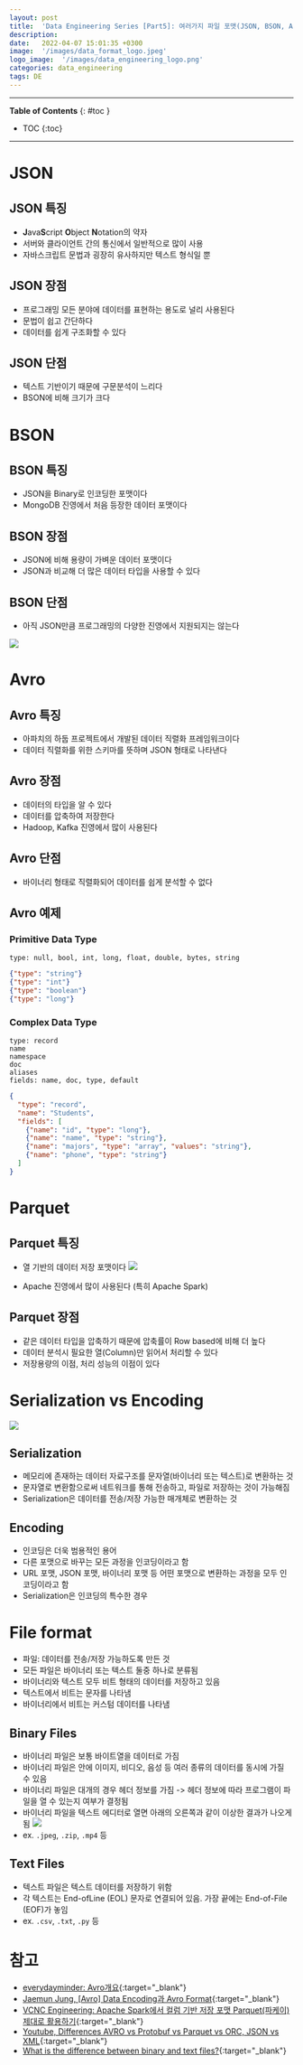 ```yaml
---
layout: post
title:  'Data Engineering Series [Part5]: 여러가지 파일 포맷(JSON, BSON, Arrow, Avro, Parquet, ORC)'
description: 
date:   2022-04-07 15:01:35 +0300
image:  '/images/data_format_logo.jpeg'
logo_image:  '/images/data_engineering_logo.png'
categories: data_engineering
tags: DE
---
```

---

**Table of Contents**
{: #toc }
*  TOC
{:toc}

---

# JSON

## JSON 특징
- **J**ava**S**cript **O**bject **N**otation의 약자
- 서버와 클라이언트 간의 통신에서 일반적으로 많이 사용
- 자바스크립트 문법과 굉장히 유사하지만 텍스트 형식일 뿐


## JSON 장점
- 프로그래밍 모든 분야에 데이터를 표현하는 용도로 널리 사용된다
- 문법이 쉽고 간단하다
- 데이터를 쉽게 구조화할 수 있다


## JSON 단점
- 텍스트 기반이기 때문에 구문분석이 느리다
- BSON에 비해 크기가 크다


# BSON

## BSON 특징
- JSON을 Binary로 인코딩한 포맷이다
- MongoDB 진영에서 처음 등장한 데이터 포맷이다

## BSON 장점
- JSON에 비해 용량이 가벼운 데이터 포맷이다
- JSON과 비교해 더 많은 데이터 타입을 사용할 수 있다

## BSON 단점
- 아직 JSON만큼 프로그래밍의 다양한 진영에서 지원되지는 않는다

![](/images/json_bson.png)

# Avro

## Avro 특징
- 아파치의 하둡 프로젝트에서 개발된 데이터 직렬화 프레임워크이다
- 데이터 직렬화를 위한 스키마를 뜻하며 JSON 형태로 나타낸다

## Avro 장점
- 데이터의 타입을 알 수 있다
- 데이터를 압축하여 저장한다
- Hadoop, Kafka 진영에서 많이 사용된다

## Avro 단점
- 바이너리 형태로 직렬화되어 데이터를 쉽게 분석할 수 없다

## Avro 예제

### Primitive Data Type

```
type: null, bool, int, long, float, double, bytes, string
```

```json
{"type": "string"}
{"type": "int"}
{"type": "boolean"}
{"type": "long"}
```
### Complex Data Type
```
type: record
name
namespace
doc
aliases
fields: name, doc, type, default
```

```json
{
  "type": "record",
  "name": "Students",
  "fields": [
    {"name": "id", "type": "long"},
    {"name": "name", "type": "string"},
    {"name": "majors", "type": "array", "values": "string"},
    {"name": "phone", "type": "string"}
  ]
}
```

# Parquet

## Parquet 특징
- 열 기반의 데이터 저장 포맷이다
  ![](/images/parquet_1.png)

- Apache 진영에서 많이 사용된다 (특히 Apache Spark)

## Parquet 장점
- 같은 데이터 타입을 압축하기 때문에 압축률이 Row based에 비해 더 높다
- 데이터 분석시 필요한 열(Column)만 읽어서 처리할 수 있다  
- 저장용량의 이점, 처리 성능의 이점이 있다


# Serialization vs Encoding

![](/images/serial_encode.png)

## Serialization

- 메모리에 존재하는 데이터 자료구조를 문자열(바이너리 또는 텍스트)로 변환하는 것
- 문자열로 변환함으로써 네트워크를 통해 전송하고, 파일로 저장하는 것이 가능해짐
- Serialization은 데이터를 전송/저장 가능한 매개체로 변환하는 것

## Encoding

- 인코딩은 더욱 범용적인 용어
- 다른 포맷으로 바꾸는 모든 과정을 인코딩이라고 함
- URL 포맷, JSON 포맷, 바이너리 포맷 등 어떤 포맷으로 변환하는 과정을 모두 인코딩이라고 함
- Serialization은 인코딩의 특수한 경우

# File format

- 파일: 데이터를 전송/저장 가능하도록 만든 것
- 모든 파일은 바이너리 또는 텍스트 둘중 하나로 분류됨
- 바이너리와 텍스트 모두 비트 형태의 데이터를 저장하고 있음
- 텍스트에서 비트는 문자를 나타냄
- 바이너리에서 비트는 커스텀 데이터를 나타냄


## Binary Files

- 바이너리 파일은 보통 바이트열을 데이터로 가짐
- 바이너리 파일은 안에 이미지, 비디오, 음성 등 여러 종류의 데이터를 동시에 가질 수 있음
- 바이너리 파일은 대개의 경우 헤더 정보를 가짐 -> 헤더 정보에 따라 프로그램이 파일을 열 수 있는지 여부가 결정됨
- 바이너리 파일을 텍스트 에디터로 열면 아래의 오른쪽과 같이 이상한 결과가 나오게 됨
  ![](/images/kafka_86.png)
- ex. `.jpeg`, `.zip`, `.mp4` 등



## Text Files

- 텍스트 파일은 텍스트 데이터를 저장하기 위함
- 각 텍스트는 End-ofLine (EOL) 문자로 연결되어 있음. 가장 끝에는 End-of-File (EOF)가 놓임
- ex. `.csv`, `.txt`, `.py` 등

# 참고

- [everydayminder: Avro개요](https://luran.me/352){:target="_blank"}
- [Jaemun Jung, [Avro] Data Encoding과 Avro Format](https://jaemunbro.medium.com/avro-encoding-type%EA%B3%BC-avro-format%EC%97%90-%EB%8C%80%ED%95%B4-%EC%95%8C%EC%95%84%EB%B3%B4%EC%9E%90-1920fe7015ca){:target="_blank"}
- [VCNC Engineering: Apache Spark에서 컬럼 기반 저장 포맷 Parquet(파케이) 제대로 활용하기](https://engineering.vcnc.co.kr/2018/05/parquet-and-spark/){:target="_blank"}
- [Youtube, Differences AVRO vs Protobuf vs Parquet vs ORC, JSON vs XML](https://www.youtube.com/watch?v=oipFhroPFVM){:target="_blank"}
- [What is the difference between binary and text files?](https://fileinfo.com/help/binary_vs_text_files){:target="_blank"}